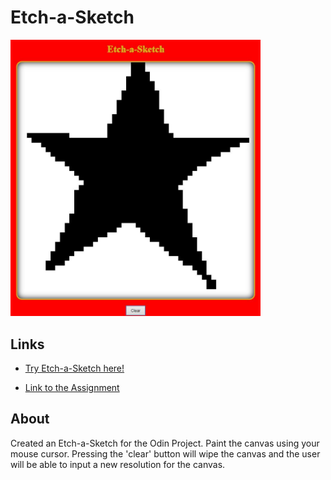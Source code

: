 # Etch-a-Sketch
<img src="https://github.com/Appletri/Appletri/blob/main/assets/etch-a-sketch.JPG" width="400" >

## Links
- [Try Etch-a-Sketch here!](https://Appletri.github.io/Etch-a-Sketch/)

- [Link to the Assignment](https://www.theodinproject.com/paths/foundations/courses/foundations/lessons/etch-a-sketch-project)

## About
Created an Etch-a-Sketch for the Odin Project. 
Paint the canvas using your mouse cursor.
Pressing the 'clear' button will wipe the canvas and the user will be able to input a new resolution for the canvas.

